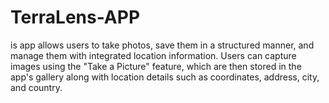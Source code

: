 # TerraLens-APP
is app allows users to take photos, save them in a structured manner, and manage them with integrated location information. Users can capture images using the "Take a Picture" feature, which are then stored in the app's gallery along with location details such as coordinates, address, city, and country. 
